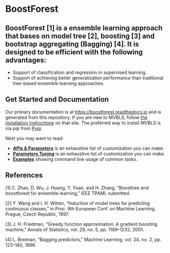 # BoostForest

**BoostForest** [1] is a ensemble learning approach that bases on model tree [2], boosting [3] and bootstrap aggregating (Bagging) [4]. It is designed to be efficient with the following advantages:
- 
- Support of classification and regression in supervised learning.
- Support of achieving better generalization performance than traditional tree-based ensemble learning approaches.

## Get Started and Documentation

Our primary documentation is at https://boostforest.readthedocs.io and is generated from this repository. If you are new to MVBLS, follow [the installation instructions](https://boostforest.readthedocs.io/en/latest/Python-Intro.html) on that site. The preferred way to install MVBLS is via pip from [Pypi](https://pypi.org/project/BoostForest).

Next you may want to read:
- [**APIs & Parameters**](https://boostforest.readthedocs.io/en/latest/BoostForest.html) is an exhaustive list of customization you can make.
- [**Parameters Tuning**](https://boostforest.readthedocs.io/en/latest/Parameters-Tuning.html) is an exhaustive list of customization you can make.
- [**Examples**](https://boostforest.readthedocs.io/en/latest/Demo.html) showing command line usage of common tasks.

## References

[1] C. Zhao, D. Wu, J. Huang, Y. Yuan, and H. Zhang, “Boosttree and boostforest for ensemble learning,” IEEE TPAMI, submitted.

[2] Y. Wang and I. H. Witten, “Induction of model trees for predicting continuous classes,” in Proc. 9th European Conf. on Machine Learning, Prague, Czech Republic, 1997.

[3] J. H. Friedman, “Greedy function approximation: A gradient boosting machine,” Annals of Statistics, vol. 29, no. 5, pp. 1189–1232, 2001.

[4] L. Breiman, “Bagging predictors,” Machine Learning, vol. 24, no. 2, pp. 123–140, 1996.
